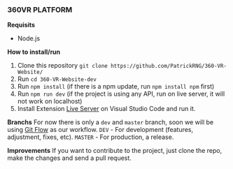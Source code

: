 ### 360VR PLATFORM

**Requisits**
- Node.js

**How to install/run**
1. Clone this repository `git clone https://github.com/PatrickRNG/360-VR-Website/`
2. Run `cd 360-VR-Website-dev`
3. Run `npm install` (if there is a npm update, run `npm install npm` first)
4. Run `npm run dev` (if the project is using any API, run on live server, it will not work on localhost)
5. Install Extension [Live Server](https://www.npmjs.com/package/live-server) on Visual Studio Code and run it.

**Branchs**
For now there is only a `dev` and `master` branch, soon we will be using [Git Flow](https://nvie.com/posts/a-successful-git-branching-model/) as our workflow.
`DEV` - For development (features, adjustment, fixes, etc).
`MASTER` - For production, a release.

**Improvements**
If you want to contribute to the project, just clone the repo, make the changes and send a pull request.